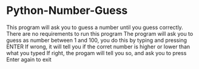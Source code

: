 # Python-Number-Guess
This program will ask you to guess a number until you guess correctly.
There are no requirements to run this program
The program will ask you to guess as number between 1 and 100, you do this by typing and pressing ENTER
If wrong, it will tell you if the corret number is higher or lower than what you typed
If right, the progam will tell you so, and ask you to press Enter again to exit
